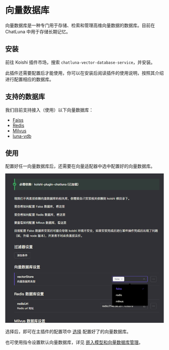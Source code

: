 # 向量数据库

向量数据库是一种专门用于存储、检索和管理高维向量数据的数据库。目前在 ChatLuna 中用于存储长期记忆。

## 安装

前往 Koishi 插件市场，搜索 `chatluna-vector-database-service`，并安装。

此插件还需要配置后才能使用，你可以在安装后阅读插件的使用说明，按照其介绍进行配置相应的数据库。

## 支持的数据库

我们目前支持接入（使用）以下向量数据库：

- [Faiss](./faiss.md)
- [Redis](./redis.md)
- [Milvus](./milvus.md)
- [luna-vdb](./luna-vdb.md)

## 使用

配置好任一向量数据库后，还需要在向量适配器中选中配置好的向量数据库。

![alt text](../../public/images/image-52.png)

选择后，即可在主插件的配置项中 [选择](../useful-configurations#defaultvectorstore) 配置好了的向量数据库。

也可使用指令设置默认向量数据库，详见 [嵌入模型和向量数据库管理](../useful-commands.md#嵌入模型和向量数据库管理)。
